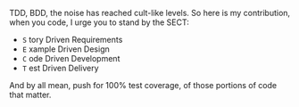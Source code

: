 TDD, BDD, the noise has reached cult-like levels. 
So here is my contribution, when you code, I urge you to stand by the SECT:

- `S` tory Driven Requirements
- `E` xample Driven Design
- `C` ode Driven Development
- `T` est Driven Delivery

And by all mean, push for 100% test coverage, of those portions of code 
that matter.

